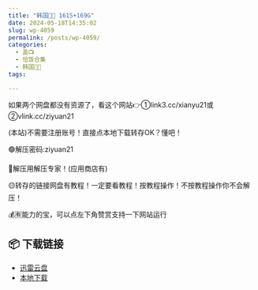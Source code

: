 ```yaml
---
title: "韩国🐷🐱 161S+169G"
date: 2024-05-18T14:35:02
slug: wp-4059
permalink: /posts/wp-4059/
categories:
  - 盖📺
  - 恰饭合集
  - 韩国🐷🐱
tags:

---
```


如果两个网盘都没有资源了，看这个网站👉①link3.cc/xianyu21或②vlink.cc/ziyuan21

(本站)不需要注册账号！直接点本地下载转存OK？懂吧！

🟢解压密码:ziyuan21

🔵解压用解压专家！(应用商店有)

🟡转存的链接网盘有教程！一定要看教程！按教程操作！不按教程操作你不会解压！

💰🈶能力的宝，可以点左下角赞赏支持一下网站运行

## 📦 下载链接
- [迅雷云盘](https://blziyuan21.com/pay-download/4059?key=d3ab50325c&down_id=0)
- [本地下载](https://blziyuan21.com/pay-download/4059?key=d3ab50325c&down_id=1)

